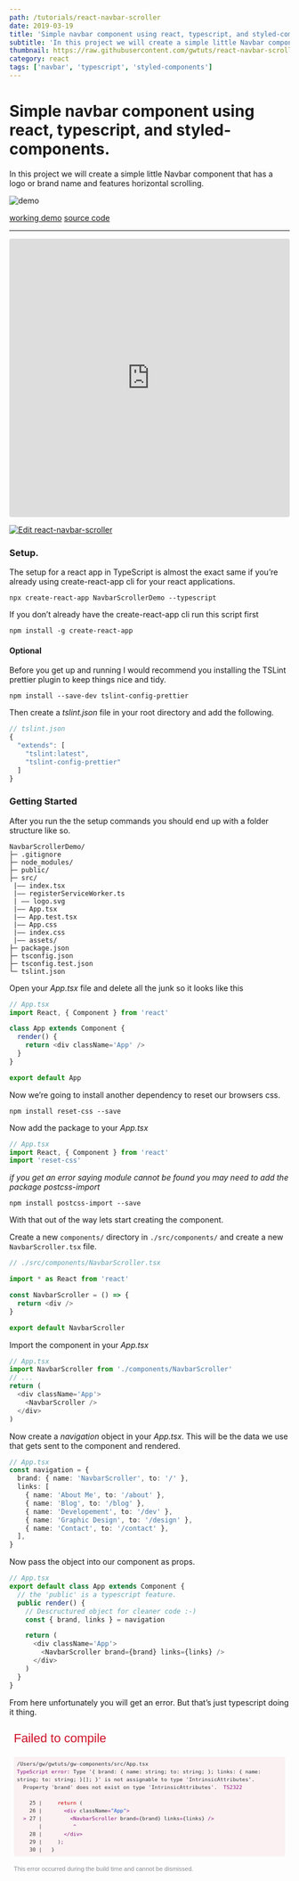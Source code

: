 ```yaml
---
path: /tutorials/react-navbar-scroller
date: 2019-03-19
title: 'Simple navbar component using react, typescript, and styled-components.'
subtitle: 'In this project we will create a simple little Navbar component that has a logo or brand name and features horizontal scrolling.'
thumbnail: https://raw.githubusercontent.com/gwtuts/react-navbar-scroller/master/demo.gif
category: react
tags: ['navbar', 'typescript', 'styled-components']
---
```


# Simple navbar component using react, typescript, and styled-components.

In this project we will create a simple little Navbar component that has a logo or brand name and features horizontal scrolling.

![demo](demo.gif)

[working demo](https://react-navbar-scroller.now.sh/)
[source code](https://github.com/gwtuts)

---

<iframe src="https://codesandbox.io/embed/qzylvzx6rj?autoresize=1&fontsize=14&hidenavigation=1&view=preview" title="react-navbar-scroller" style="width:100%; height:500px; border:0; border-radius: 4px; overflow:hidden;" sandbox="allow-modals allow-forms allow-popups allow-scripts allow-same-origin"></iframe>

[![Edit react-navbar-scroller](https://codesandbox.io/static/img/play-codesandbox.svg)](https://codesandbox.io/s/qzylvzx6rj?autoresize=1&fontsize=14&hidenavigation=1)

### Setup.

The setup for a react app in TypeScript is almost the exact same if you’re already using create-react-app cli for your react applications.

```
npx create-react-app NavbarScrollerDemo --typescript
```

If you don’t already have the create-react-app cli run this script first

```
npm install -g create-react-app
```

#### Optional

Before you get up and running I would recommend you installing the TSLint prettier plugin to keep things nice and tidy.

```
npm install --save-dev tslint-config-prettier
```

Then create a _tslint.json_ file in your root directory and add the following.

```js
// tslint.json
{
  "extends": [
    "tslint:latest",
    "tslint-config-prettier"
  ]
}
```

### Getting Started

After you run the the setup commands you should end up with a folder structure like so.

```
NavbarScrollerDemo/
├─ .gitignore
├─ node_modules/
├─ public/
├─ src/
 |—— index.tsx
 |—— registerServiceWorker.ts
 | —— logo.svg
 |—— App.tsx
 |—— App.test.tsx
 |—— App.css
 |—— index.css
 |—— assets/
├─ package.json
├─ tsconfig.json
├─ tsconfig.test.json
└─ tslint.json
```

Open your _App.tsx_ file and delete all the junk so it looks like this

```typescript
// App.tsx
import React, { Component } from 'react'

class App extends Component {
  render() {
    return <div className='App' />
  }
}

export default App
```

Now we’re going to install another dependency to reset our browsers css.

```
npm install reset-css --save
```

Now add the package to your _App.tsx_

```typescript
// App.tsx
import React, { Component } from 'react'
import 'reset-css'
```

_if you get an error saying module cannot be found you may need to add the package postcss-import_

```
npm install postcss-import --save
```

With that out of the way lets start creating the component.

Create a new `components/` directory in `./src/components/` and create a new `NavbarScroller.tsx` file.

```typescript
// ./src/components/NavbarScroller.tsx

import * as React from 'react'

const NavbarScroller = () => {
  return <div />
}

export default NavbarScroller
```

Import the component in your _App.tsx_

```typescript
// App.tsx
import NavbarScroller from './components/NavbarScroller'
// ...
return (
  <div className='App'>
    <NavbarScroller />
  </div>
)
```

Now create a _navigation_
object in your _App.tsx_. This will be the data we use that gets sent to the component and rendered.

```typescript
// App.tsx
const navigation = {
  brand: { name: 'NavbarScroller', to: '/' },
  links: [
    { name: 'About Me', to: '/about' },
    { name: 'Blog', to: '/blog' },
    { name: 'Developement', to: '/dev' },
    { name: 'Graphic Design', to: '/design' },
    { name: 'Contact', to: '/contact' },
  ],
}
```

Now pass the object into our component as props.

```typescript
// App.tsx
export default class App extends Component {
  // the 'public' is a typescript feature.
  public render() {
    // Descructured object for cleaner code :-)
    const { brand, links } = navigation

    return (
      <div className='App'>
        <NavbarScroller brand={brand} links={links} />
      </div>
    )
  }
}
```

From here unfortunately you will get an error. But that’s just typescript doing it thing.

 <div style="position: relative; display: inline-flex; flex-direction: column; height: 100%; width: 1024px; max-width: 100%; overflow-x: hidden; overflow-y: auto; padding: 0.5rem; box-sizing: border-box; text-align: left; font-family: Consolas, Menlo, monospace; font-size: 11px; white-space: pre-wrap; word-break: break-word; line-height: 1.5; color: rgb(41, 50, 56);"><div style="font-size: 2em; font-family: sans-serif; color: rgb(206, 17, 38); white-space: pre-wrap; margin: 0px 2rem 0.75rem 0px; flex: 0 0 auto; max-height: 50%; overflow: auto;">Failed to compile</div><div><pre style="position: relative; display: block; padding: 0.5em; margin-top: 0.5em; margin-bottom: 0.5em; overflow-x: auto; white-space: pre-wrap; border-top-left-radius: 0.25rem; border-top-right-radius: 0.25rem; border-bottom-right-radius: 0.25rem; border-bottom-left-radius: 0.25rem; background-color: rgba(206, 17, 38, 0.0470588);"><code style="font-family: Consolas, Menlo, monospace;"><span data-ansi-line="true"><span>/Users/gw/gwtuts/gw-components/src/App.tsx</span></span><br><span data-ansi-line="true"><span></span><span style="color: #881280;"></span><span style="color: #881280;">TypeScript error: </span><span style="color: #881280;"></span><span>Type '{ brand: { name: string; to: string; }; links: { name: string; to: string; }[]; }' is not assignable to type 'IntrinsicAttributes'.</span></span><br><span data-ansi-line="true"><span>  Property 'brand' does not exist on type 'IntrinsicAttributes'.  </span><span style="color: #881280;"></span><span style="color: #881280;">TS2322</span><span style="color: #881280;"></span><span></span></span><br><span data-ansi-line="true"><span></span></span><br><span data-ansi-line="true"><span>  </span><span> </span><span style="color: #333333;"> 25 | </span><span>    </span><span style="color: #c80000;">return</span><span> (</span><span></span></span><br><span data-ansi-line="true"><span>  </span><span> </span><span style="color: #333333;"> 26 | </span><span>      </span><span style="color: #881280;">&lt;</span><span></span><span style="color: #881280;">div</span><span> className</span><span style="color: #881280;">=</span><span></span><span style="color: #1155cc;">"App"</span><span></span><span style="color: #881280;">&gt;</span><span></span><span></span></span><br><span data-ansi-line="true"><span>  </span><span></span><span style="color: #881280;"></span><span style="color: #881280;">&gt;</span><span style="color: #881280;"></span><span></span><span style="color: #333333;"> 27 | </span><span>        </span><span style="color: #881280;">&lt;</span><span></span><span style="color: #881280;">NavbarScroller</span><span> brand</span><span style="color: #881280;">=</span><span>{brand} links</span><span style="color: #881280;">=</span><span>{links} </span><span style="color: #881280;">/</span><span></span><span style="color: #881280;">&gt;</span><span></span><span></span></span><br><span data-ansi-line="true"><span>  </span><span> </span><span style="color: #333333;">    | </span><span>         </span><span style="color: #881280;"></span><span style="color: #881280;">^</span><span style="color: #881280;"></span><span></span><span></span></span><br><span data-ansi-line="true"><span>  </span><span> </span><span style="color: #333333;"> 28 | </span><span>      </span><span style="color: #881280;">&lt;</span><span></span><span style="color: #881280;">/</span><span></span><span style="color: #881280;">div</span><span></span><span style="color: #881280;">&gt;</span><span></span><span></span></span><br><span data-ansi-line="true"><span>  </span><span> </span><span style="color: #333333;"> 29 | </span><span>    )</span><span style="color: #881280;">;</span><span></span><span></span></span><br><span data-ansi-line="true"><span>  </span><span> </span><span style="color: #333333;"> 30 | </span><span>  }</span><span></span></span></code></pre></div><div style="font-family: sans-serif; color: rgb(135, 142, 145); margin-top: 0.5rem; flex: 0 0 auto;">This error occurred during the build time and cannot be dismissed.<br></div></div>

We can fix this by defining the types of props we’re sending to the component.
Get it … types… typescript

If we wanted to, we could simple clear the error by setting out props to any.

```typescript
// NavbarScroller.tsx

const NavbarScroller = (props: any) => {
  // this completely defeats the purpose of using typescipt
  return (
    <div>
      <p>NavbarScroller</p>
    </div>
  )
}

export default NavbarScroller
```

I’m not saying that you might not ever need to use _any_ to defend you type of for our situation we know we’re going to be sending two different props.

1. The brand object that contains two different properties name, to these are both strings and even if their value changes. The variable type should still always be an object with two values that are name and to.
2. The links array is same object as our brand but in an array. And it should always retain that structure.

First let’s just tell TypeScript that the props are an object.

```typescript
const NavbarScroller = (props: {}) => {...}
```

Now that we have defended the object lets add the `brand`

```typescript
const NavbarScroller = (props: { brand }) => {...}
```

Now we need to defend the brand and the brand is…. you guessed it, an object.

```typescript
const NavbarScroller = (props: { brand: {} }) => {...}
```

Now we can start defining the brand object that contains two strings, name and to

```typescript
const NavbarScroller = (props: { brand: { name: string, to: string } }) => {...}
```

So that validates our brand object but now we need to validate our links, the array of the same object.

```typescript
const NavbarScroller = (props: {
  brand: { name: string; to: string };
  links: Array // Start by assigning the array
}) => { ... };
```

Now we can shape the objects within the array.

```typescript
const NavbarScroller = (props: {
  brand: { name: string; to: string };
  links:  Array<{ name: string; to: string }>
}) => { ... };

// Then is pretty much the same as defining the object.
```

That right there is what all the _TypeScript_ Hype is about. When functions know what that are expecting before hand it allows us to find bugs before they even happen and make it a lot easier to find and fix problems before they make it into production.

Now lets add our Brand element

```typescript
// NavbarScroller.tsx
const { brand } = props
// descructure object to avoid 'props.brand.to'

return (
  <div>
    <a href={brand.to}>{brand.name}</a>
  </div>
)
```

Mapping our links.
Here we want out type to be `NavLinks: any` because we’re returning JSX.

```typescript
const NavLinks: any = () =>
  links.map((link: { name: string; to: string }) => (
    <li key={link.name}>
      <a href={link.to}>{link.name}</a>
    </li>
  ))

return (
  <div>
    <a href={brand.to}>{brand.name}</a>
    <NavLinks />
  </div>
)
```

Finally.

Lets add some **styled-components** in our _NavbarScroller.tsx_;

```
npm install styled-components --save
```

```typescript
import * as React from 'react'
import styled from 'styled-components'

const NavbarScroller = (props: {
  brand: { name: string; to: string }
  links: Array<{ name: string; to: string }>
}) => {
  const { brand, links } = props
  const NavLinks: any = () =>
    links.map((link: { name: string; to: string }) => (
      <li key={link.name}>
        <a href={link.to}>{link.name}</a>
      </li>
    ))
  return (
    <div>
      <a href={brand.to}>{brand.name}</a>
      <NavLinks />
    </div>
  )
}

export default NavbarScroller
```

### Here is the styling I used for the styled-components

```js
const Theme = {
  colors: {
    bg: `#fff`,
    dark: `#24292e`,
    light: `#EEEEEE`,
    red: `#ff5851`,
  },
  fonts: {
    body: `IBM Plex Sans, sans-serif`,
    heading: `IBM Plex Sans, sans-serif`,
  },
}

const Navbar = styled.nav`
  background: ${Theme.colors.dark};
  font-family: ${Theme.fonts.heading};
  color: ${Theme.colors.light};
  display: flex;
  align-items: center;
  justify-content: space-between;
  a {
    color: white;
    text-decoration: none;
  }
`

const Brand = styled.a`
  font-weight: bold;
  font-style: italic;
  margin-left: 1rem;
  padding-right: 1rem;
`

const Ul = styled.ul`
  display: flex;
  flex-wrap: nowrap;
  overflow-x: auto;
  -webkit-overflow-scrolling: touch;
`

const Li = styled.li`
  flex: 0 0 auto;
  -webkit-box-align: center;
  -webkit-box-pack: center;
  -webkit-tap-highlight-color: transparent;
  align-items: center;
  color: #999;
  height: 100%;
  justify-content: center;
  text-decoration: none;
  -webkit-box-align: center;
  -webkit-box-pack: center;
  -webkit-tap-highlight-color: transparent;
  align-items: center;
  color: #999;
  display: flex;
  font-size: 14px;
  height: 50px;
  justify-content: center;
  line-height: 16px;
  margin: 0 10px;
  text-decoration: none;
  white-space: nowrap;
`
```

After you create the styled-components you can go back and update your component to use them like so.

```typescript
const NavbarScroller = (props: {
  brand: { name: string; to: string }
  links: Array<{ name: string; to: string }>
}) => {
  const { brand, links } = props
  const NavLinks: any = () =>
    links.map((link: { name: string; to: string }) => (
      <Li key={link.name}>
        <a href={link.to}>{link.name}</a>
      </Li>
    ))
  return (
    <Navbar>
      <Brand href={brand.to}>{brand.name}</Brand>
      <Ul>
        <NavLinks />
      </Ul>
    </Navbar>
  )
}
```

There you have it!

--glweems

![](https://raw.githubusercontent.com/gwtuts/react-navbar-scroller/master/demo.png)
